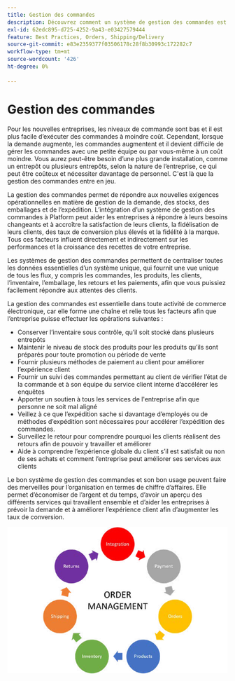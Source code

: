 ```yaml
---
title: Gestion des commandes
description: Découvrez comment un système de gestion des commandes est essentiel pour votre commerce électronique.
exl-id: 62edc895-d725-4252-9a43-e03427579444
feature: Best Practices, Orders, Shipping/Delivery
source-git-commit: e83e2359377f03506178c28f8b30993c172282c7
workflow-type: tm+mt
source-wordcount: '426'
ht-degree: 0%

---
```


# Gestion des commandes

Pour les nouvelles entreprises, les niveaux de commande sont bas et il est plus facile d’exécuter des commandes à moindre coût. Cependant, lorsque la demande augmente, les commandes augmentent et il devient difficile de gérer les commandes avec une petite équipe ou par vous-même à un coût moindre. Vous aurez peut-être besoin d’une plus grande installation, comme un entrepôt ou plusieurs entrepôts, selon la nature de l’entreprise, ce qui peut être coûteux et nécessiter davantage de personnel. C&#39;est là que la gestion des commandes entre en jeu.

La gestion des commandes permet de répondre aux nouvelles exigences opérationnelles en matière de gestion de la demande, des stocks, des emballages et de l’expédition. L’intégration d’un système de gestion des commandes à Platform peut aider les entreprises à répondre à leurs besoins changeants et à accroître la satisfaction de leurs clients, la fidélisation de leurs clients, des taux de conversion plus élevés et la fidélité à la marque. Tous ces facteurs influent directement et indirectement sur les performances et la croissance des recettes de votre entreprise.

Les systèmes de gestion des commandes permettent de centraliser toutes les données essentielles d’un système unique, qui fournit une vue unique de tous les flux, y compris les commandes, les produits, les clients, l’inventaire, l’emballage, les retours et les paiements, afin que vous puissiez facilement répondre aux attentes des clients.

La gestion des commandes est essentielle dans toute activité de commerce électronique, car elle forme une chaîne et relie tous les facteurs afin que l’entreprise puisse effectuer les opérations suivantes :

- Conserver l’inventaire sous contrôle, qu’il soit stocké dans plusieurs entrepôts
- Maintenir le niveau de stock des produits pour les produits qu’ils sont préparés pour toute promotion ou période de vente
- Fournir plusieurs méthodes de paiement au client pour améliorer l’expérience client
- Fournir un suivi des commandes permettant au client de vérifier l’état de la commande et à son équipe du service client interne d’accélérer les enquêtes
- Apporter un soutien à tous les services de l&#39;entreprise afin que personne ne soit mal aligné
- Veillez à ce que l’expédition sache si davantage d’employés ou de méthodes d’expédition sont nécessaires pour accélérer l’expédition des commandes.
- Surveillez le retour pour comprendre pourquoi les clients réalisent des retours afin de pouvoir y travailler et améliorer
- Aide à comprendre l’expérience globale du client s’il est satisfait ou non de ses achats et comment l’entreprise peut améliorer ses services aux clients

Le bon système de gestion des commandes et son bon usage peuvent faire des merveilles pour l’organisation en termes de chiffre d’affaires. Elle permet d’économiser de l’argent et du temps, d’avoir un aperçu des différents services qui travaillent ensemble et d’aider les entreprises à prévoir la demande et à améliorer l’expérience client afin d’augmenter les taux de conversion.

![Diagramme de processus de gestion des commandes](../../assets/playbooks/order-management.png)
